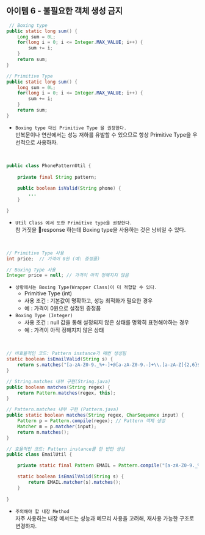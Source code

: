 ## 아이템 6 - 불필요한 객체 생성 금지

```java
 // Boxing type
public static long sum() {
	Long sum = 0L;
    for(long i = 0; i <= Integer.MAX_VALUE; i++) {
    	sum += i;
    }
    return sum;
}

// Primitive Type
public static long sum() {
	long sum = 0L;
    for(long i = 0; i <= Integer.MAX_VALUE; i++) {
    	sum += i;
    }
    return sum;
}
```

-   `Boxing type 대신 Primitive Type 을 권장한다.`  
    반복문이나 연산에서는 성능 저하를 유발할 수 있으므로 항상 Primitive Type을 우선적으로 사용하자.

<br>

```java
public class PhonePatternUtil {
	
    private final String pattern;
    
    public boolean isValid(String phone) {
    	...
    }

}
```

-   `Util Class 에서 또한 Primitive type을 권장한다.`  
    참 거짓을 response 하는데 Boxing type을 사용하는 것은 낭비일 수 있다.

<br>

```java
// Primitive Type 사용
int price;  // 가격이 0원 (예: 증정품)

// Boxing Type 사용
Integer price = null; // 가격이 아직 정해지지 않음
```

-   `상황에서는 Boxing Type(Wrapper Class)이 더 적합할 수 있다.`  
    -   Primitive Type (int)
    -   사용 조건 : 기본값이 명확하고, 성능 최적화가 필요한 경우
    -   예 : 가격이 0원으로 설정된 증정품
-   `Boxing Type (Integer)`  
    -   사용 조건 : null 값을 통해 설정되지 않은 상태를 명확히 표현해야하는 경우
    -   예 : 가격이 아직 정해지지 않은 상태

<br>

```java
// 비효율적인 코드: Pattern instance가 매번 생성됨
static boolean isEmailValid(String s) {
    return s.matches("[a-zA-Z0-9._%+-]+@[a-zA-Z0-9.-]+\\.[a-zA-Z]{2,6}$");
}

// String.matches 내부 구현(String.java)
public boolean matches(String regex) {
    return Pattern.matches(regex, this);
}

// Pattern.matches 내부 구현 (Pattern.java)
public static boolean matches(String regex, CharSequence input) {
    Pattern p = Pattern.compile(regex); // Pattern 객체 생성
    Matcher m = p.matcher(input);
    return m.matches();
}

// 효율적인 코드: Pattern instance를 한 번만 생성
public class EmailUtil {

    private static final Pattern EMAIL = Pattern.compile("[a-zA-Z0-9._%+-]+@[a-zA-Z0-9.-]+\\.[a-zA-Z]{2,6}$");

    static boolean isEmailValid(String s) {
        return EMAIL.matcher(s).matches();
    }
    
}
```

-   `주의해야 할 내장 Method`  
    자주 사용하는 내장 메서드는 성능과 메모리 사용을 고려해, 재사용 가능한 구조로 변경하자.